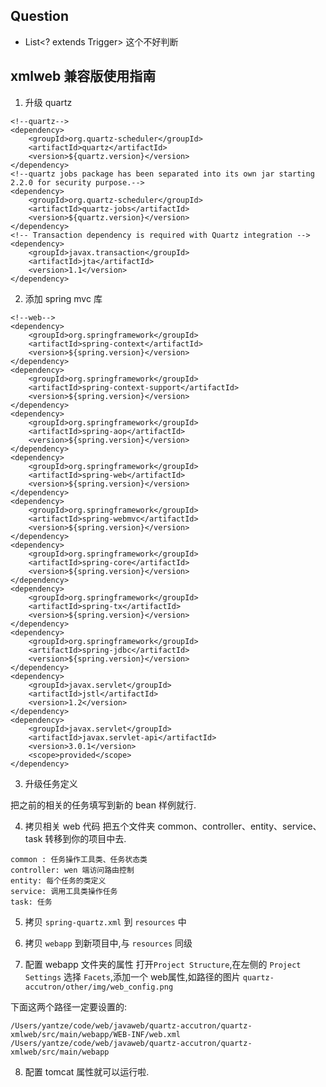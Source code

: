 ## Question

- List<? extends Trigger> 这个不好判断

## xmlweb 兼容版使用指南

1. 升级 quartz
```
<!--quartz-->
<dependency>
    <groupId>org.quartz-scheduler</groupId>
    <artifactId>quartz</artifactId>
    <version>${quartz.version}</version>
</dependency>
<!--quartz jobs package has been separated into its own jar starting 2.2.0 for security purpose.-->
<dependency>
    <groupId>org.quartz-scheduler</groupId>
    <artifactId>quartz-jobs</artifactId>
    <version>${quartz.version}</version>
</dependency>
<!-- Transaction dependency is required with Quartz integration -->
<dependency>
    <groupId>javax.transaction</groupId>
    <artifactId>jta</artifactId>
    <version>1.1</version>
</dependency>

```

2. 添加 spring mvc 库
```
<!--web-->
<dependency>
    <groupId>org.springframework</groupId>
    <artifactId>spring-context</artifactId>
    <version>${spring.version}</version>
</dependency>
<dependency>
    <groupId>org.springframework</groupId>
    <artifactId>spring-context-support</artifactId>
    <version>${spring.version}</version>
</dependency>
<dependency>
    <groupId>org.springframework</groupId>
    <artifactId>spring-aop</artifactId>
    <version>${spring.version}</version>
</dependency>
<dependency>
    <groupId>org.springframework</groupId>
    <artifactId>spring-web</artifactId>
    <version>${spring.version}</version>
</dependency>
<dependency>
    <groupId>org.springframework</groupId>
    <artifactId>spring-webmvc</artifactId>
    <version>${spring.version}</version>
</dependency>
<dependency>
    <groupId>org.springframework</groupId>
    <artifactId>spring-core</artifactId>
    <version>${spring.version}</version>
</dependency>
<dependency>
    <groupId>org.springframework</groupId>
    <artifactId>spring-tx</artifactId>
    <version>${spring.version}</version>
</dependency>
<dependency>
    <groupId>org.springframework</groupId>
    <artifactId>spring-jdbc</artifactId>
    <version>${spring.version}</version>
</dependency>
<dependency>
    <groupId>javax.servlet</groupId>
    <artifactId>jstl</artifactId>
    <version>1.2</version>
</dependency>
<dependency>
    <groupId>javax.servlet</groupId>
    <artifactId>javax.servlet-api</artifactId>
    <version>3.0.1</version>
    <scope>provided</scope>
</dependency>
```

3. 升级任务定义

把之前的相关的任务填写到新的 bean 样例就行.

4. 拷贝相关 web 代码
把五个文件夹 common、controller、entity、service、task 转移到你的项目中去.

```
common : 任务操作工具类、任务状态类
controller: wen 端访问路由控制
entity: 每个任务的类定义
service: 调用工具类操作任务
task: 任务
```
5. 拷贝 `spring-quartz.xml` 到 `resources` 中

6. 拷贝 `webapp` 到新项目中,与 `resources` 同级

7. 配置 webapp 文件夹的属性
打开`Project Structure`,在左侧的 `Project Settings` 选择 `Facets`,添加一个 web属性,如路径的图片
`quartz-accutron/other/img/web_config.png`

下面这两个路径一定要设置的:
```
/Users/yantze/code/web/javaweb/quartz-accutron/quartz-xmlweb/src/main/webapp/WEB-INF/web.xml
/Users/yantze/code/web/javaweb/quartz-accutron/quartz-xmlweb/src/main/webapp
```

8. 配置 tomcat 属性就可以运行啦.